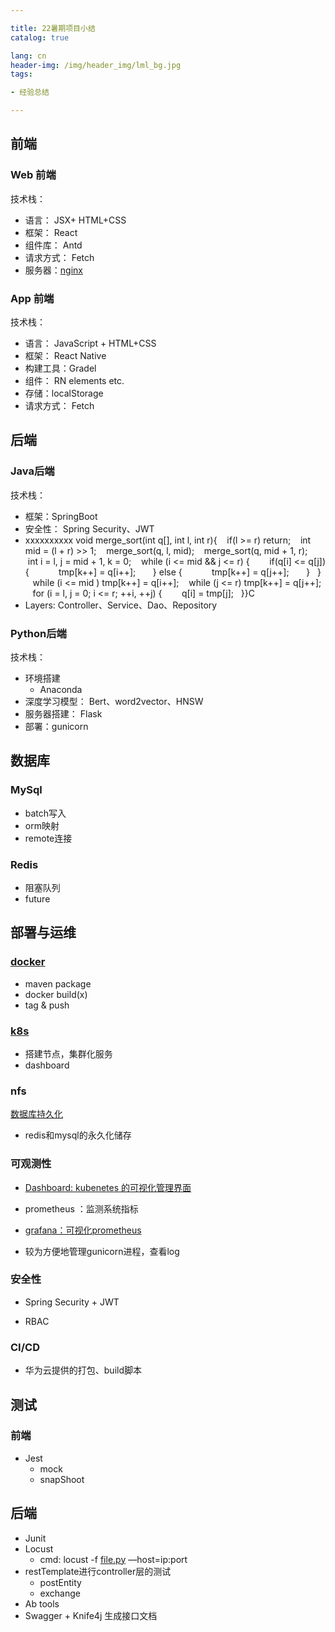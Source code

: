 ```yaml
---

title: 22暑期项目小结
catalog: true

lang: cn
header-img: /img/header_img/lml_bg.jpg
tags:

- 经验总结

---
```


## 前端

### Web 前端

技术栈：

- 语言： JSX+ HTML+CSS
- 框架： React
- 组件库： Antd
- 请求方式： Fetch
- 服务器：[nginx](https://blog.csdn.net/weixin_51969975/article/details/126566815?spm=1001.2014.3001.5502)

### App 前端

技术栈：

- 语言： JavaScript + HTML+CSS
- 框架： React Native
- 构建工具：Gradel
- 组件： RN elements etc.
- 存储：localStorage
- 请求方式： Fetch

## 后端

### Java后端

技术栈：

- 框架：SpringBoot
- 安全性： Spring Security、JWT
- xxxxxxxxxx void merge_sort(int q[], int l, int r){    if(l >= r) return;    int mid = (l + r) >> 1;    merge_sort(q, l, mid);    merge_sort(q, mid + 1, r);    int i = l, j = mid + 1, k = 0;    while (i <= mid && j <= r) {        if(q[i] <= q[j]) {            tmp[k++] = q[i++];        } else {            tmp[k++] = q[j++];        }    }    while (i <= mid ) tmp[k++] = q[i++];    while (j <= r) tmp[k++] = q[j++];    for (i = l, j = 0; i <= r; ++i, ++j) {        q[i] = tmp[j];    }}C
- Layers:  Controller、Service、Dao、Repository

### Python后端

技术栈：

- 环境搭建
  - Anaconda
- 深度学习模型： Bert、word2vector、HNSW
- 服务器搭建： Flask
- 部署：gunicorn

## 数据库

### MySql

- batch写入
- orm映射
- remote连接

### Redis

- 阻塞队列
- future

## 部署与运维

### [docker](https://blog.csdn.net/weixin_51969975/article/details/126310667?spm=1001.2014.3001.5502)

- maven package
- docker build(x)
- tag & push

### [k8s](https://blog.csdn.net/weixin_51969975/article/details/126308811?spm=1001.2014.3001.5502)

- 搭建节点，集群化服务
- dashboard

### nfs

[数据库持久化](https://www.wolai.com/35TCuRZ9jQPYmGM5vnhR6F)

- redis和mysql的永久化储存

### 可观测性

- [Dashboard: kubenetes 的可视化管理界面](https://blog.csdn.net/weixin_51969975/article/details/126309401?spm=1001.2014.3001.5502)

- prometheus ：监测系统指标
- [grafana：可视化prometheus](https://blog.csdn.net/weixin_51969975/article/details/126309091?spm=1001.2014.3001.5502)

-  较为方便地管理gunicorn进程，查看log



### 安全性

- Spring Security + JWT

- RBAC

### CI/CD

- 华为云提供的打包、build脚本

## 测试

### 前端

- Jest
  - mock
  - snapShoot

## 后端

- Junit
- Locust
  - cmd: locust -f [file.py](http://file.py) —host=ip:port
- restTemplate进行controller层的测试
  - postEntity
  - exchange
- Ab tools
- Swagger + Knife4j 生成接口文档